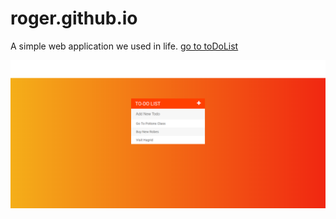# roger.github.io

A simple web application we used in life. [go to toDoList](https://rogerchu.github.io/roger.github.io-toDoList-/)

![Application](/toDoList.png)
